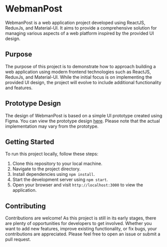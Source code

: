 # WebmanPost

WebmanPost is a web application project developed using ReactJS, ReduxJs, and Material-UI. It aims to provide a comprehensive solution for managing various aspects of a web platform inspired by the provided UI design.

## Purpose

The purpose of this project is to demonstrate how to approach building a web application using modern frontend technologies such as ReactJS, ReduxJs, and Material-UI. While the initial focus is on implementing the provided UI design, the project will evolve to include additional functionality and features.

## Prototype Design

The design of WebmanPost is based on a simple UI prototype created using Figma. You can view the prototype design [here](https://www.figma.com/file/Uinz9PKpPSIcUbpEKo5r1J/Untitled?type=design&node-id=0-1&mode=design&t=Lf2QjYUaoXl9CiqE-0). Please note that the actual implementation may vary from the prototype.

## Getting Started

To run this project locally, follow these steps:

1. Clone this repository to your local machine.
2. Navigate to the project directory.
3. Install dependencies using `npm install`.
4. Start the development server using `npm start`.
5. Open your browser and visit `http://localhost:3000` to view the application.

## Contributing

Contributions are welcome! As this project is still in its early stages, there are plenty of opportunities for developers to get involved. Whether you want to add new features, improve existing functionality, or fix bugs, your contributions are appreciated. Please feel free to open an issue or submit a pull request.


